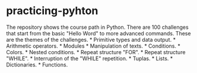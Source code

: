 # practicing-pyhton
The repository shows the course path in Python. There are 100 challenges that start from the basic "Hello Word" to more advanced commands.  These are the themes of the challenges.  * Primitive types and data output. * Arithmetic operators. * Modules * Manipulation of texts. * Conditions. * Colors. * Nested conditions. * Repeat structure "FOR". * Repeat structure "WHILE". * Interruption of the "WHILE" repetition. * Tuplas. * Lists. * Dictionaries. * Functions.
